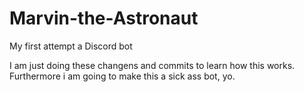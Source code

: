 # Marvin-the-Astronaut
My first attempt a Discord bot

I am just doing these changens and commits to learn how this works.
Furthermore i am going to make this a sick ass bot, yo.
